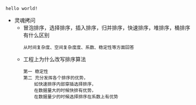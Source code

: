 ```
hello world!
```
* 灵魂拷问
    * 冒泡排序，选择排序，插入排序，归并排序，快速排序，堆排序，桶排序有什么区别
      ```
      从时间复杂度、空间复杂度度、系数、稳定性等方面回答
      ```
    * 工程上为什么改写排序算法
      ```
      第一 稳定性
      第二 充分发挥各个排序的优势，
          如快速排序内部穿插选择排序，
          在数据量大的时候快排有优势，
          在数据量少的时候选择排序在系数上有优势
      ```
        